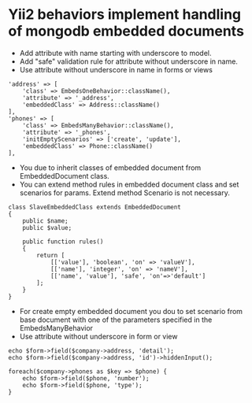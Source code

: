 Yii2 behaviors implement handling of mongodb embedded documents
===============================================================

* Add attribute with name starting with underscore to model.
* Add "safe" validation rule for attribute without underscore in name.
* Use attribute without underscore in name in forms or views
~~~
'address' => [
    'class' => EmbedsOneBehavior::className(),
    'attribute' => '_address',
    'embeddedClass' => Address::className()
],
'phones' => [
    'class' => EmbedsManyBehavior::className(),
    'attribute' => '_phones',
    'initEmptyScenarios' => ['create', 'update'],
    'embeddedClass' => Phone::className()
],
~~~
* You due to inherit classes of embedded document from EmbeddedDocument class.
* You can extend method rules in embedded document class and set scenarios for params. Extend method Scenario is not necessary.
~~~
class SlaveEmbeddedClass extends EmbeddedDocument 
{
    public $name;
    public $value;
    
    public function rules()
    {
        return [
            [['value'], 'boolean', 'on' => 'valueV'],
            [['name'], 'integer', 'on' => 'nameV'],
            [['name', 'value'], 'safe', 'on'=>'default']
        ];
    }
}
~~~
* For create empty embedded document you dou to set scenario from base document with one of the parameters specified in the EmbedsManyBehavior
* Use attribute without underscore in form or view
~~~
echo $form->field($company->address, 'detail');
echo $form->field($company->address, 'id')->hiddenInput();

foreach($company->phones as $key => $phone) {
    echo $form->field($phone, 'number');
    echo $form->field($phone, 'type');
}
~~~